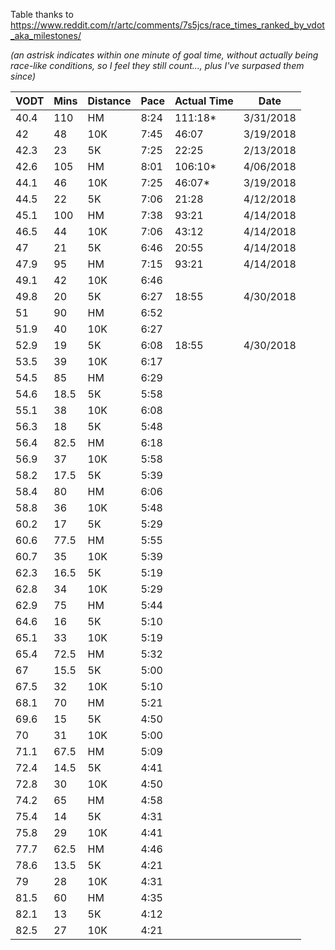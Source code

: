 Table thanks to https://www.reddit.com/r/artc/comments/7s5jcs/race_times_ranked_by_vdot_aka_milestones/

_(an astrisk indicates within one minute of goal time, without actually being race-like conditions, so I feel they still count..., plus I've surpased them since)_

| VODT | Mins | Distance | Pace | Actual Time | Date |
|------|------|----------|------|-------------|------|
| 40.4 | 110  | HM  | 8:24 | 111:18* | 3/31/2018 |
| 42   | 48   | 10K | 7:45 | 46:07 | 3/19/2018 |
| 42.3 | 23   | 5K  | 7:25 | 22:25 | 2/13/2018 |
| 42.6 | 105  | HM  | 8:01 | 106:10* | 4/06/2018 |
| 44.1 | 46   | 10K | 7:25 | 46:07* | 3/19/2018 |
| 44.5 | 22   | 5K  | 7:06 | 21:28 | 4/12/2018 |
| 45.1 | 100  | HM  | 7:38 | 93:21 | 4/14/2018 |
| 46.5 | 44   | 10K | 7:06 | 43:12 | 4/14/2018 |
| 47   | 21   | 5K  | 6:46 | 20:55 | 4/14/2018 |
| 47.9 | 95   | HM  | 7:15 | 93:21 | 4/14/2018 |
| 49.1 | 42   | 10K | 6:46 |  | |
| 49.8 | 20   | 5K  | 6:27 | 18:55 | 4/30/2018 |
| 51   | 90   | HM  | 6:52 |  | |
| 51.9 | 40   | 10K | 6:27 |  | |
| 52.9 | 19   | 5K  | 6:08 | 18:55 | 4/30/2018 |
| 53.5 | 39   | 10K | 6:17 |  | |
| 54.5 | 85   | HM  | 6:29 |  | |
| 54.6 | 18.5 | 5K  | 5:58 |  | |
| 55.1 | 38   | 10K | 6:08 |  | |
| 56.3 | 18   | 5K  | 5:48 |  | |
| 56.4 | 82.5 | HM  | 6:18 |  | |
| 56.9 | 37   | 10K | 5:58 |  | |
| 58.2 | 17.5 | 5K  | 5:39 |  | |
| 58.4 | 80   | HM  | 6:06 |  | |
| 58.8 | 36   | 10K | 5:48 |  | |
| 60.2 | 17   | 5K  | 5:29 |  | |
| 60.6 | 77.5 | HM  | 5:55 |  | |
| 60.7 | 35   | 10K | 5:39 |  | |
| 62.3 | 16.5 | 5K  | 5:19 |  | |
| 62.8 | 34   | 10K | 5:29 |  | |
| 62.9 | 75   | HM  | 5:44 |  | |
| 64.6 | 16   | 5K  | 5:10 |  | |
| 65.1 | 33   | 10K | 5:19 |  | |
| 65.4 | 72.5 | HM  | 5:32 |  | |
| 67   | 15.5 | 5K  | 5:00 |  | |
| 67.5 | 32   | 10K | 5:10 |  | |
| 68.1 | 70   | HM  | 5:21 |  | |
| 69.6 | 15   | 5K  | 4:50 |  | |
| 70   | 31   | 10K | 5:00 |  | |
| 71.1 | 67.5 | HM  | 5:09 |  | |
| 72.4 | 14.5 | 5K  | 4:41 |  | |
| 72.8 | 30   | 10K | 4:50 |  | |
| 74.2 | 65   | HM  | 4:58 |  | |
| 75.4 | 14   | 5K  | 4:31 |  | |
| 75.8 | 29   | 10K | 4:41 |  | |
| 77.7 | 62.5 | HM  | 4:46 |  | |
| 78.6 | 13.5 | 5K  | 4:21 |  | |
| 79   | 28   | 10K | 4:31 |  | |
| 81.5 | 60   | HM  | 4:35 |  | |
| 82.1 | 13   | 5K  | 4:12 |  | |
| 82.5 | 27   | 10K | 4:21 |  | |
